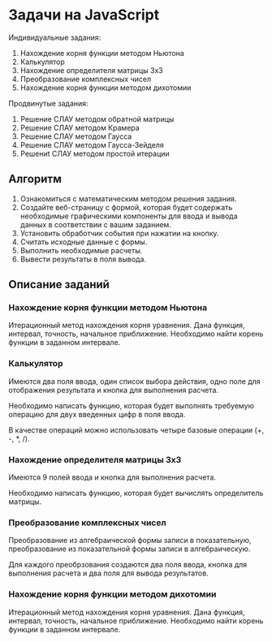 # Задачи на JavaScript

Индивидуальные задания:

1. Нахождение корня функции методом Ньютона
2. Калькулятор
3. Нахождение определителя матрицы 3x3
4. Преобразование комплексных чисел
5. Нахождение корня функции методом дихотомии

Продвинутые задания:

1. Решение СЛАУ методом обратной матрицы
2. Решение СЛАУ методом Крамера
3. Решение СЛАУ методом Гаусса
4. Решение СЛАУ методом Гаусса-Зейделя
5. Решениt СЛАУ методом простой итерации

## Алгоритм

1. Ознакомиться с математическим методом решения задания.
2. Создайте веб-страницу с формой, которая будет содержать необходимые графическими компоненты для ввода и вывода данных в соответствии с вашим заданием.
3. Установить обработчик события при нажатии на кнопку.
4. Считать исходные данные с формы.
5. Выполнить необходимые расчеты.
6. Вывести результаты в поля вывода.


## Описание заданий

### Нахождение корня функции методом Ньютона

Итерационный метод нахождения корня уравнения. Дана функция, интервал, точность, начальное приближение. Необходимо найти корень функции в заданном интервале.

### Калькулятор

Имеются два поля ввода, один список выбора действия, одно поле для отображения результата и кнопка для выполнения расчета.

Необходимо написать функцию, которая будет выполнять требуемую операцию для двух введенных цифр в поля ввода.

В качестве операций можно использовать четыре базовые операции (+, -, *, /).

### Нахождение определителя матрицы 3x3

Имеются 9 полей ввода и кнопка для выполнения расчета.

Необходимо написать функцию, которая будет вычислять определитель матрицы. 

### Преобразование комплексных чисел

Преобразование из алгебраической формы записи в показательную, преобразование из показательной формы записи в алгебраическую.

Для каждого преобрзования создаются два поля ввода, кнопка для выполнения расчета и два поля для вывода результатов.

### Нахождение корня функции методом дихотомии

Итерационный метод нахождения корня уравнения. Дана функция, интервал, точность, начальное приближение. Необходимо найти корень функции в заданном интервале.



